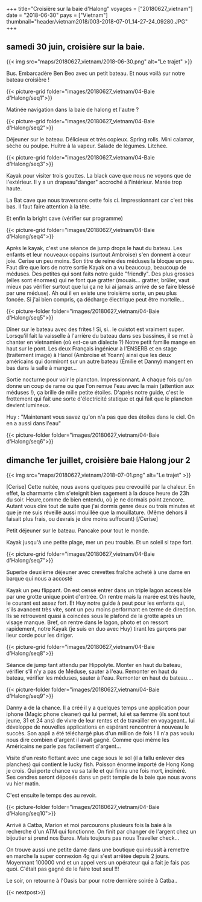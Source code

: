 +++
title="Croisière sur la baie d'Halong"
voyages = ["20180627_vietnam"]
date = "2018-06-30"
pays = ["Vietnam"]
thumbnail="header/vietnam2018/003-2018-07-01_14-27-24_09280.JPG"
+++


## samedi 30 juin, croisière sur la baie.

{{< img src="maps/20180627_vietnam/2018-06-30.png" alt="Le trajet" >}}

Bus. Embarcadère Ben Beo avec un petit bateau. Et nous voilà sur notre bateau croisière !

{{< picture-grid folder="images/20180627_vietnam/04-Baie d'Halong/seq1">}}


Matinée navigation dans la baie de halong et l'autre ?

{{< picture-grid folder="images/20180627_vietnam/04-Baie d'Halong/seq2">}}


Déjeuner sur le bateau. Délicieux et très copieux. Spring rolls. Mini calamar, sèche ou poulpe. Huître à la vapeur. Salade de légumes. Litchee. 

{{< picture-grid folder="images/20180627_vietnam/04-Baie d'Halong/seq3">}}

Kayak pour visiter trois gouttes. La black cave que nous ne voyons que de l'extérieur. Il y a un drapeau"danger" accroché à l'intérieur. Marée trop haute.

La Bat cave que nous traversons cette fois ci. Impressionnant car c'est très bas. Il faut faire attention à la tête.

Et enfin la bright cave (vérifier sur programme)

{{< picture-grid folder="images/20180627_vietnam/04-Baie d'Halong/seq4">}}


Après le kayak, c'est une séance de jump drops le haut du bateau. Les enfants et leur nouveaux copains (surtout Ambroise) s'en donnent à cœur joie. Cerise un peu moins. Son titre de reine des méduses la bloque un peu. Faut dire que lors de notre sortie Kayak on a vu beaucoup, beaucoup de méduses. Des petites qui sont faits notre guide "friendly". Des plus grosses (elles sont énormes) qui ne font que gratter (mouais… gratter, brûler, vaut mieux pas vérifier surtout que lui ça ne lui ai jamais arrivé de se faire blessé par une méduse). Ah oui il en existe une troisième sorte, un peu plus foncée. Si j'ai bien compris, ça décharge électrique peut être mortelle...

{{< picture-folder folder="images/20180627_vietnam/04-Baie d'Halong/seq5">}}

Dîner sur le bateau avec des frites ! Si, si.. le cuistot est vraiment super. Lorsqu'il fait la vaisselle à l'arrière du bateau dans ses bassines, il se met à chanter en vietnamien (où est-ce un dialecte ?)
Notre petit famille mange en haut sur le pont.
Les deux Français ingénieur à l'ENSERB et en stage (traitement image) à Hanoï (Ambroise et Yoann) ainsi que les deux américains qui dormiront sur un autre bateau (Émilie et Danny) mangent en bas dans la salle à manger…

Sortie nocturne pour voir le plancton. Impressionnant. A chaque fois qu'on donne un coup de rame ou que l'on remue l'eau avec la main (attention aux méduses !), ça brille de mille petite étoiles. D'après notre guide, c'est le frottement qui fait une sorte d'électricité statique et qui fait que le plancton devient lumineux.

Huy : "Maintenant vous savez qu'on n'a pas que des étoiles dans le ciel. On en a aussi dans l'eau" 


{{< picture-folder folder="images/20180627_vietnam/04-Baie d'Halong/seq6">}}



## dimanche 1er juillet, croisière baie Halong jour 2

{{< img src="maps/20180627_vietnam/2018-07-01.png" alt="Le trajet" >}}


[Cerise]
Cette nuitée, nous avons quelques peu crevouillé par la chaleur. En effet, la charmante clim s'eteignit bien sagement à la douce heure de 23h du soir. Heure,comme de bien entendu, où je ne dormais point zencore.
Autant vous dire tout de suite que j'ai dormis genre deux ou trois minutes et que je me suis réveillé aussi mouillée que la mouillature. (Même dehors il faisait plus frais, ou devrais je dire moins suffocant)
[/Cerise]

Petit déjeuner sur le bateau. Pancake pour tout le monde.

Kayak jusqu'à une petite plage, mer un peu trouble. Et un soleil si tape fort.

{{< picture-grid folder="images/20180627_vietnam/04-Baie d'Halong/seq7">}}


Superbe deuxième déjeuner avec crevettes fraîche acheté à une dame en barque qui nous a accosté

Kayak un peu flippant. On est censé entrer dans un triple lagon accessible par une grotte unique point d'entrée. On rentre mais la marée est très haute, le courant est assez fort. Et Huy notre guide à peut pour les enfants qui, s'ils avancent très vite, sont un peu moins performant en terme de direction. Ils se retrouvent quasi à coincées sous le plafond de la grotte après un visage manque. Bref, on rentre dans le lagon, photo et on ressort rapidement, notre Kayak (je suis en duo avec Huy) tirant les garçons par lieur corde pour les diriger.

{{< picture-grid folder="images/20180627_vietnam/04-Baie d'Halong/seq8">}}


Séance de jump tant attendu par Hippolyte. Monter en haut du bateau, vérifier s'il n'y a pas de Méduse, sauter à l'eau. Remonter en haut du bateau, vérifier les méduses, sauter à l'eau. Remonter en haut du bateau….

{{< picture-folder folder="images/20180627_vietnam/04-Baie d'Halong/seq9">}}


Danny a de la chance. Il a créé il y a quelques temps une application pour iphone (Magic phone cleaner) qui lui permet, lui et sa femme (ils sont tout jeune, 31 et 24 ans) de vivre de leur rentes et de travailler en voyageant.. lui développe de nouvelles applications en espérant rencontrer à nouveau le succès. Son appli a été téléchargé plus d'un million de fois ! Il n'a pas voulu nous dire combien d'argent il avait gagné. Comme quoi même les Américains ne parle pas facilement d'argent...

Visite d'un resto flottant avec une cage sous le sol (il a fallu enlever des planches) qui contient le lucky fish. Poisson énorme importé de Hong Kong je crois. Qui porte chance vu sa taille et qui finira une fois mort, incinéré. Ses cendres seront déposés dans un petit temple de la baie que nous avons vu hier matin.

C'est ensuite le temps des au revoir.

{{< picture-folder folder="images/20180627_vietnam/04-Baie d'Halong/seq10">}}
 

Arrivé à Catba, Marion et moi parcourons plusieurs fois la baie à la recherche d'un ATM qui fonctionne. On finit par changer de l'argent chez un bijoutier si prend nos Euros. Mais toujours pas nous Traveller check…

On trouve aussi une petite dame dans une boutique qui réussit à remettre en marche la super connexion 4g qui s'est arrêtée depuis 2 jours. Moyennant 100000 vnd et un appel vers un opérateur qui a fait je fais pas quoi. C'était pas gagné de le faire tout seul !!!

Le soir, on retourne à l'Oasis bar pour notre dernière soirée à Catba..

{{< nextpost>}}




